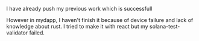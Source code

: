 I have already push my previous work which is successfull

However in mydapp, I haven't finish it because of device failure and lack of knowledge about rust. I tried to make it with react but my solana-test-validator failed.
